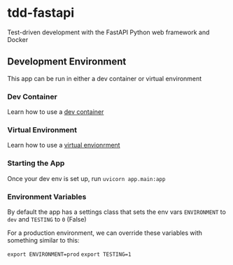 # tdd-fastapi

Test-driven development with the FastAPI Python web framework and Docker

## Development Environment

This app can be run in either a dev container or virtual environment

### Dev Container

Learn how to use a [dev container](https://code.visualstudio.com/docs/remote/containers#_quick-start-try-a-development-container)

### Virtual Environment

Learn how to use a [virtual envionrment](https://docs.python.org/3/tutorial/venv.html)

### Starting the App

Once your dev env is set up, run `uvicorn app.main:app`

### Environment Variables

By default the app has a settings class that sets the env vars `ENVIRONMENT` to `dev` and `TESTING` to `0` (False)

For a production environment, we can override these variables with something similar to this:

`export ENVIRONMENT=prod`
`export TESTING=1`

